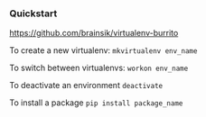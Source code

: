 ### Quickstart ###
  https://github.com/brainsik/virtualenv-burrito

  To create a new virtualenv:
    `mkvirtualenv env_name`

  To switch between virtualenvs:
    `workon env_name`

  To deactivate an environment
    `deactivate`

  To install a package
    `pip install package_name`
